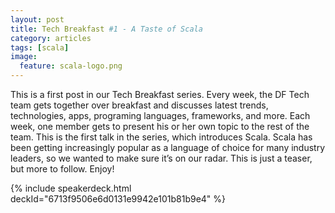 ```yaml
---
layout: post
title: Tech Breakfast #1 - A Taste of Scala
category: articles
tags: [scala]
image:
  feature: scala-logo.png
---
```


This is a first post in our Tech Breakfast series. Every week, the DF Tech team gets together over breakfast and discusses latest trends, technologies, apps, programing languages, frameworks, and more. Each week, one member gets to present his or her own topic to the rest of the team. This is the first talk in the series, which introduces Scala. Scala has been getting increasingly popular as a language of choice for many industry leaders, so we wanted to make sure it’s on our radar. This is just a teaser, but more to follow. Enjoy!

{% include speakerdeck.html deckId="6713f9506e6d0131e9942e101b81b9e4" %}

